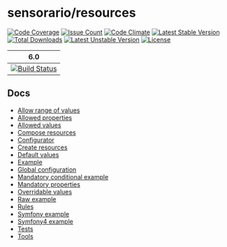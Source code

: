 # sensorario/resources

[![Code Coverage](https://scrutinizer-ci.com/g/sensorario/resources/badges/coverage.png?b=master)](https://scrutinizer-ci.com/g/sensorario/resources/?branch=master) [![Issue Count](https://codeclimate.com/github/sensorario/resources/badges/issue_count.svg)](https://codeclimate.com/github/sensorario/resources) [![Code Climate](https://codeclimate.com/github/sensorario/resources/badges/gpa.svg)](https://codeclimate.com/github/sensorario/resources) [![Latest Stable Version](https://poser.pugx.org/sensorario/resources/v/stable)](https://packagist.org/packages/sensorario/resources) [![Total Downloads](https://poser.pugx.org/sensorario/resources/downloads)](https://packagist.org/packages/sensorario/resources) [![Latest Unstable Version](https://poser.pugx.org/sensorario/resources/v/unstable)](https://packagist.org/packages/sensorario/resources) [![License](https://poser.pugx.org/sensorario/resources/license)](https://packagist.org/packages/sensorario/resources)

| 6.0 |
|----------------|
| [![Build Status](https://scrutinizer-ci.com/g/sensorario/resources/badges/build.png?b=master)](https://scrutinizer-ci.com/g/sensorario/resources/build-status/master) |

## Docs

 - [Allow range of values][13]
 - [Allowed properties][3]
 - [Allowed values][4]
 - [Compose resources][9]
 - [Configurator][7]
 - [Create resources][1]
 - [Default values][2]
 - [Example][10]
 - [Global configuration][12]
 - [Mandatory conditional example][16]
 - [Mandatory properties][5]
 - [Overridable values][11]
 - [Raw example][14]
 - [Rules][6]
 - [Symfony example][15]
 - [Symfony4 example][18]
 - [Tests][8]
 - [Tools][17]


 [1]: doc/create-resources.md
 [2]: doc/default-property-value.md
 [3]: doc/define-allowed-properties.md
 [4]: doc/define-allowed-values.md
 [5]: doc/define-mandatory-properties.md
 [6]: doc/rules.md
 [7]: doc/define-resources-via-array.md
 [8]: doc/tests.md
 [9]: doc/compose-resources.md
 [10]: doc/example.md
 [11]: doc/overridable.md
 [12]: doc/globals.md
 [13]: doc/ranges.md
 [14]: doc/raw-example.md
 [15]: doc/symfony-example.md
 [16]: doc/macrocategory-category-subcategory.md
 [17]: doc/tools.md
 [18]: doc/symfony4-example.md
